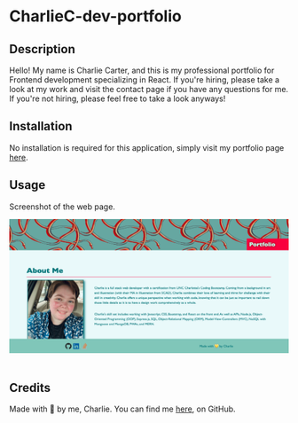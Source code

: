 # CharlieC-dev-portfolio

## Description

Hello! My name is Charlie Carter, and this is my professional portfolio for Frontend development specializing in React. If you're hiring, please take a look at my work and visit the contact page if you have any questions for me. If you're not hiring, please feel free to take a look anyways!

## Installation

No installation is required for this application, simply visit my portfolio page [here](https://charliec1665.github.io/charliec-dev-portfolio/).

## Usage

Screenshot of the web page.

![Charlie Carter's development portfolio](./src/assets/images/webpage-screenshot.png)
</br>
</br>

## Credits

Made with 💛 by me, Charlie.
You can find me [here](https://github.com/charliec1665), on GitHub.